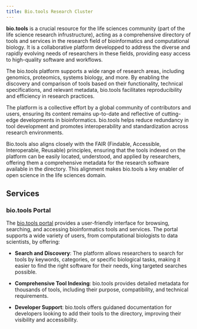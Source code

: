 ```yaml
---
title: Bio.tools Research Cluster
---
```


**bio.tools** is a crucial resource for the life sciences community (part of the life science research infrustructure), acting as a comprehensive directory of tools and services in the research field of bioinformatics and computational biology. It is a collaborative platform developped to address the diverse and rapidly evolving needs of researchers in these fields, providing easy access to high-quality software and workflows.

The bio.tools platform supports a wide range of research areas, including genomics, proteomics, systems biology, and more. By enabling the discovery and comparison of tools based on their functionality, technical specifications, and relevant metadata, bio.tools facilitates reproducibility and efficiency in research practices. 

The platform is a collective effort by a global community of contributors and users, ensuring its content remains up-to-date and reflective of cutting-edge developments in bioinformatics. bio.tools helps reduce redundancy in tool development and promotes interoperability and standardization across research environments.

Bio.tools also aligns closely with the FAIR (Findable, Accessible, Interoperable, Reusable) principles, ensuring that the tools indexed on the platform can be easily located, understood, and applied by researchers, offering them a comprehensive metadata for the research software available in the directory. This alignment makes bio.tools a key enabler of open science in the life sciences domain.

## Services

### bio.tools Portal

The [bio.tools portal](https://bio.tools/) provides a user-friendly interface for browsing, searching, and accessing bioinformatics tools and services. The portal supports a wide variety of users, from computational biologists to data scientists, by offering:

- **Search and Discovery**: The platform allows researchers to search for tools by keywords, categories, or specific biological tasks, making it easier to find the right software for their needs, king targeted searches possible.
  
- **Comprehensive Tool Indexing**: bio.tools provides detailed metadata for thousands of tools, including their purpose, compatibility, and technical requirements.
  
- **Developer Support**: bio.tools offers guidaned documentation for developers looking to add their tools to the directory, improving their visibility and accessibility.
